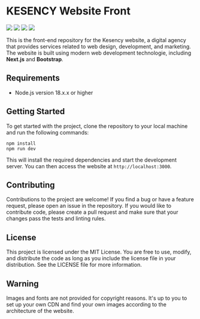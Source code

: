 # KESENCY Website Front

![](https://img.shields.io/github/stars/e-enes/kesency?label=Stars)
[![](https://img.shields.io/badge/License-MIT-green.svg)](https://opensource.org/licenses/MIT)
![](https://img.shields.io/github/last-commit/e-enes/kesency?label=Last%20Update)
![](https://img.shields.io/github/issues/e-enes/kesency?label=Issues)

This is the front-end repository for the Kesency website, a digital agency that provides services related to web design, development, and marketing. The website is built using modern web development technologie, including **Next.js** and **Bootstrap**.

## Requirements

- Node.js version 18.x.x or higher

## Getting Started

To get started with the project, clone the repository to your local machine and run the following commands:

```
npm install
npm run dev
```

This will install the required dependencies and start the development server. You can then access the website at `http://localhost:3000`.

## Contributing

Contributions to the project are welcome! If you find a bug or have a feature request, please open an issue in the repository. If you would like to contribute code, please create a pull request and make sure that your changes pass the tests and linting rules.

## License

This project is licensed under the MIT License. You are free to use, modify, and distribute the code as long as you include the license file in your distribution. See the LICENSE file for more information.

## Warning

Images and fonts are not provided for copyright reasons. It's up to you to set up your own CDN and find your own images according to the architecture of the website.
